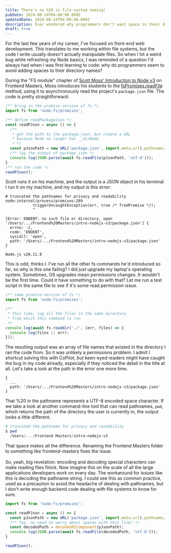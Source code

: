 ```yaml
---
title: There's no %20 in file-system naming!
pubDate: 2024-08-24T04:00:00.000Z
updatedDate: 2024-08-24T04:00:00.000Z
description: Ever wondered why programmers don't want space in their directory names?
draft: true
---
```


For the last few years of my career, I've focused on front-end web development. This translates to me working within file systems, but the code I write usually doesn't actually manipulate files. So when I hit a weird bug while refreshing my Node basics, I was reminded of a question I'd always had when I was first learning to code: why do programmers seem to avoid adding spaces to their directory names?

During the "FS module" chapter of [Scott Moss' Introduction to Node v3](https://frontendmasters.com/courses/node-js-v3/) on Frontend Masters, Moss introduces his students to the [fsPromises.readFile](https://nodejs.org/api/fs.html#fspromisesreadfilepath-options) method, using it to asynchronously read the project's `package.json` file. The code is pretty straightforward:

```javascript
/** bring in the promise version of fs */
import fs from 'node:fs/promises';

/** define readPackageJson */
const readPJson = async () => {
  /** 
   * get the path to the package.json, but create a URL 
   * because Node no longer has __dirName 
   * */
  const pJsonPath = new URL('package.json', import.meta.url).pathname;
  /** log the output of package.json */
  console.log(JSON.parse(await fs.readFile(pJsonPath, 'utf-8')));
}
/** run the code */
readPJson();
```

Scott runs it on his machine, and the output is a JSON object in his terminal. I run it on my machine, and my output is this error:

```shell
# truncated the pathnames for privacy and readability
node:internal/process/promises:289
            triggerUncaughtException(err, true /* fromPromise */);
            ^

[Error: ENOENT: no such file or directory, open '/Users/.../Frontend%20Masters/intro-nodejs-v3/package.json'] {
  errno: -2,
  code: 'ENOENT',
  syscall: 'open',
  path: '/Users/.../Frontend%20Masters/intro-nodejs-v3/package.json'
}

Node.js v20.11.0
```

This is odd, thinks I. I've run all the other fs commands he'd introduced so far, so why is this one failing? I did just upgrade my laptop's operating system. Sometimes, OS upgrades mean permissions changes. It wouldn't be the first time. Could it have something to do with that? Let me run a test script in the same file to see if it's some read permission issue.

```javascript
/** same promise-version of fs */
import fs from 'node:fs/promises';

/** 
 * this time, log all the files in the same directory
 * from which this command is run
 */
console.log(await fs.readdir('./', (err, files) => {
  console.log(files || err);
}));
```

The resulting output was an array of file names that existed in the directory I ran the code from. So it was unlikely a permissions problem. I admit I shortcut solving this with CoPilot, but keen-eyed readers might have caught the bug in my code already, especially if they noticed the detail in the title at all. Let's take a look at the path in the error one more time.

```shell
{
  ...
  path: '/Users/.../Frontend%20Masters/intro-nodejs-v3/package.json'
}
```

That %20 in the pathname represents a UTF-8 encoded space character. If we take a look at another command-line tool that can read pathnames, `pwd`, which returns the path of the directory the user is currently in, the output looks a little different.

```powershell
# truncated the pathname for privacy and readability
$ pwd
  /Users/.../Frontend Masters/intro-nodejs-v3
```

That space makes all the difference. Renaming the Frontend Masters folder to something like frontend-masters fixes the issue.\
\
So, yeah, big revelation: encoding and decoding special characters can make reading files finick. Now imagine this on the scale of all the large applications developers work on every day. The workaround for issues like this is decoding the pathname string. I could see this as common practice, used as a precaution to avoid the headache of dealing with pathnames, but I don't write enough backend code dealing with file systems to know for sure.

```javascript
import fs from 'node:fs/promises';

const readPJson = async () => {
  const pJsonPath = new URL('package.json', import.meta.url).pathname;
  /** Yay, no need to worry about spaces with this line! */
  const decodedPath = decodeURIComponent(pJsonPath);
  console.log(JSON.parse(await fs.readFile(decodedPath, 'utf-8')));
}

readPJson();
```
